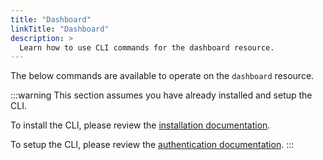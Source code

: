 ```yaml
---
title: "Dashboard"
linkTitle: "Dashboard"
description: >
  Learn how to use CLI commands for the dashboard resource.
---
```


The below commands are available to operate on the `dashboard` resource.

:::warning
This section assumes you have already installed and setup the CLI.

To install the CLI, please review the [installation documentation](/docs/reference/cli/install.md).

To setup the CLI, please review the [authentication documentation](/docs/reference/cli/authentication/).
:::
